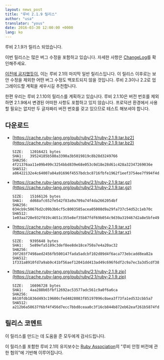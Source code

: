 ```yaml
---
layout: news_post
title: "루비 2.1.9 릴리스"
author: "usa"
translator: "yous"
date: 2016-03-30 12:00:00 +0000
lang: ko
---
```


루비 2.1.9가 릴리스 되었습니다.

이번 릴리스는 많은 버그 수정을 포함하고 있습니다.
자세한 사항은
[ChangeLog](https://svn.ruby-lang.org/repos/ruby/tags/v2_1_9/ChangeLog)를
확인해주세요.

[이전에 공지했듯이](https://www.ruby-lang.org/en/news/2016/02/24/support-plan-of-ruby-2-0-0-and-2-1/),
이는 루비 2.1의 마지막 일반 릴리스입니다.
이 릴리스 이후로는 보안 수정을 제외한 어떤 버그 수정도 백포트되지 않을 것입니다.
루비 2.3이나 2.2로 업그레이드할 계획을 세우시길 추천합니다.

한편 우리는 루비 2.1.10의 릴리스를 계획하고 있습니다.
루비 2.1.10은 버전 번호를 제외하면 2.1.9에서 변경된 어떠한 사항도 포함하고 있지 않습니다.
프로덕션 환경에서 사용할 필요는 없지만 두 글자짜리 버전 번호를 갖고 있으므로 테스트 해보셔야 합니다.

## 다운로드

* [https://cache.ruby-lang.org/pub/ruby/2.1/ruby-2.1.9.tar.bz2](https://cache.ruby-lang.org/pub/ruby/2.1/ruby-2.1.9.tar.bz2)

      SIZE:   12016421 bytes
      SHA1:   39524185b580a3390a3b5019819c8b28d3249766
      SHA256: 4f21376aa11e09b499c3254bbd839e68e053c0d18e28d61c428a32347269036e
      SHA512: a86422132e4c64007a84a91696f4557bdcbc8716fbfe1962f1eef3754ee7f994f4de0b5b7e7231c25057515767040d5c4af33339750b6db15744662e9bd24f38

* [https://cache.ruby-lang.org/pub/ruby/2.1/ruby-2.1.9.tar.gz](https://cache.ruby-lang.org/pub/ruby/2.1/ruby-2.1.9.tar.gz)

      SIZE:   15166126 bytes
      SHA1:   dd68afc652fe542f83a9a709a74f4da2662054bf
      SHA256: 034cb9c50676d2c09b3b6cf5c8003585acea05008d9a29fa737c54d52c1eb70c
      SHA512: 1e03aa720e932f019c4651c355e8ef35b87fdf69b054c9d39a319467d2a8e5bfe4995cbacd9add36b832c77761a47c9d1040f00e856ad5888d69ec7221455e35

* [https://cache.ruby-lang.org/pub/ruby/2.1/ruby-2.1.9.tar.xz](https://cache.ruby-lang.org/pub/ruby/2.1/ruby-2.1.9.tar.xz)

      SIZE:   9395648 bytes
      SHA1:   5e89efa5189c3def8ee8de18ce750a7e4a20ac32
      SHA256: 39f203f7498aed2456fb500147fada5adcbf102d89d4f6aca773ebcadd8ea82a
      SHA512: 1f331a8910fd7a9ab9c41bf56aef12041dd413ad49c696f6df2c9a7ec3a3d5cdf383f2a3d30949ea37b8ecb39f50355e526412b36ed4e07b60733d9db4d2bd14

* [https://cache.ruby-lang.org/pub/ruby/2.1/ruby-2.1.9.zip](https://cache.ruby-lang.org/pub/ruby/2.1/ruby-2.1.9.zip)

      SIZE:   16696728 bytes
      SHA1:   4aa288b65fbf12692ac53577adc561c9a0f6a6ca
      SHA256: 8610fdb1836d493c19600cfed4828083f85197096c0aea3f73fa1ed532cbb5a7
      SHA512: a212b6a58637f6bf4f456d7ecc7bbd8ceaa0c3f16cb844b872eb62eaf261b5874fdb79705241d05a356fcdc1d3fdd8a94fcd8e6ca62190e9f544c8f45a9f41af

## 릴리스 코멘트

이 릴리스를 만드는 데 도움을 준 모두에게 감사드립니다.

이 릴리스를 포함한 루비 2.1의 유지보수는 [Ruby Association](http://www.ruby.or.jp/)의
"루비 안정 버전에 관한 협의"에 기반해 이루어집니다.
